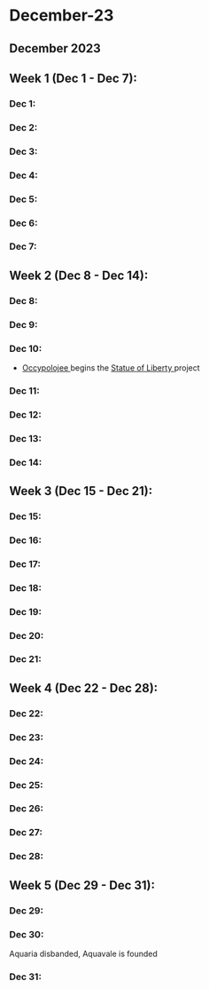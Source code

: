 # December-23



## December 2023

## Week 1 (Dec 1 - Dec 7):

### Dec 1:

### Dec 2:

### Dec 3:

### Dec 4:

### Dec 5:

### Dec 6:

### Dec 7:

## Week 2 (Dec 8 - Dec 14):

### Dec 8:

### Dec 9:

### Dec 10:

* [Occypolojee ](../the-world/players/occypolojee.md)begins the [Statue of Liberty ](../the-world/towns/superalko/statue-of-liberty.md)project

### Dec 11:

### Dec 12:

### Dec 13:

### Dec 14:

## Week 3 (Dec 15 - Dec 21):

### Dec 15:

### Dec 16:

### Dec 17:

### Dec 18:

### Dec 19:

### Dec 20:

### Dec 21:

## Week 4 (Dec 22 - Dec 28):

### Dec 22:

### Dec 23:

### Dec 24:

### Dec 25:

### Dec 26:

### Dec 27:

### Dec 28:

## Week 5 (Dec 29 - Dec 31):

### Dec 29:

### Dec 30:

Aquaria disbanded, Aquavale is founded

### Dec 31:
